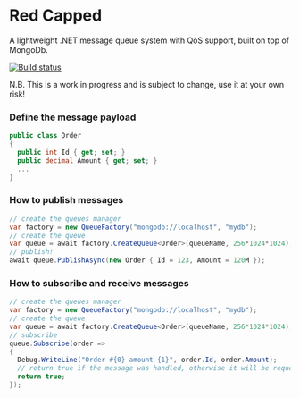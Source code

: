 # Red Capped
A lightweight .NET message queue system with QoS support, built on top of MongoDb.

[![Build status](https://ci.appveyor.com/api/projects/status/34vnj5l5gdu6i3t4?svg=true)](https://ci.appveyor.com/project/petrhaus/redcapped)

N.B. This is a work in progress and is subject to change, use it at your own risk!

### Define the message payload
```csharp
public class Order
{
  public int Id { get; set; }
  public decimal Amount { get; set; }
  ...
}
```

### How to publish messages 

```csharp
// create the queues manager
var factory = new QueueFactory("mongodb://localhost", "mydb");
// create the queue
var queue = await factory.CreateQueue<Order>(queueName, 256*1024*1024);
// publish!
await queue.PublishAsync(new Order { Id = 123, Amount = 120M });
```
### How to subscribe and receive messages

```csharp
// create the queues manager
var factory = new QueueFactory("mongodb://localhost", "mydb");
// create the queue
var queue = await factory.CreateQueue<Order>(queueName, 256*1024*1024);
// subscribe
queue.Subscribe(order =>
{
  Debug.WriteLine("Order #{0} amount {1}", order.Id, order.Amount);
  // return true if the message was handled, otherwise it will be requeued
  return true;
});
```
